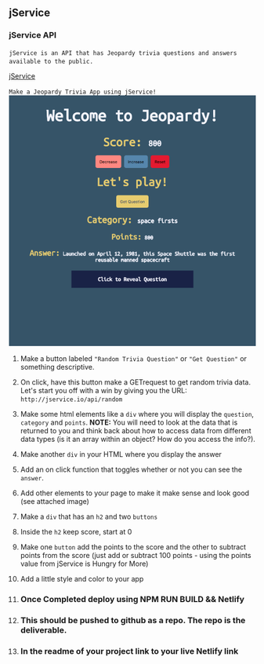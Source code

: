 ## jService 
### jService API
`jService is an API that has Jeopardy trivia questions and answers available to the public.`

[jService](http://jservice.io/)

`Make a Jeopardy Trivia App using jService!`
<img src="public/jeopardy.png">

1. Make a button labeled `"Random Trivia Question"` or `"Get Question"` or something descriptive.
2. On click, have this button make a GETrequest to get random trivia data. Let's start you off with a win by giving you the URL: `http://jservice.io/api/random`
3. Make some html elements like a `div` where you will display the `question`, `category` and `points`. **NOTE:** You will need to look at the data that is returned to you and think back about how to access data from different data types (is it an array within an object? How do you access the info?).
4. Make another `div` in your HTML where you display the answer
5. Add an on click function that toggles whether or not you can see the `answer`.
6. Add other elements to your page to make it make sense and look good (see attached image)
7. Make a `div` that has an `h2` and two `buttons`
8. Inside the `h2` keep score, start at 0
9. Make one `button` add the points to the score and the other to subtract points from the score (just add or subtract 100 points - using the points value from jService is Hungry for More)
10. Add a little style and color to your app

1. ### Once Completed deploy using NPM RUN BUILD && Netlify
2. ### This should be pushed to github as a repo. The repo is the deliverable.
3. ### In the readme of your project link to your live Netlify link
